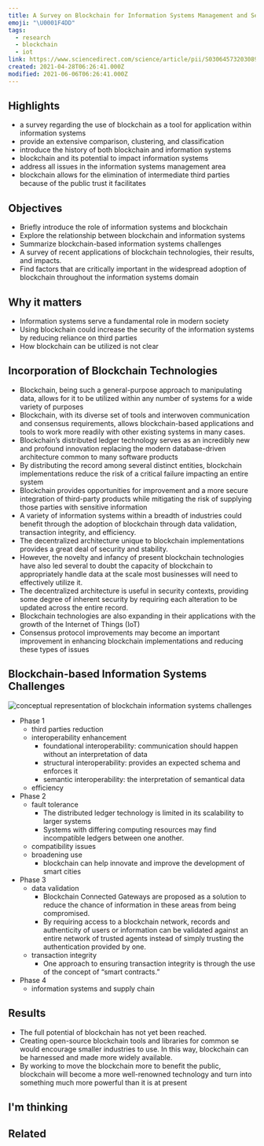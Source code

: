 ```yaml
---
title: A Survey on Blockchain for Information Systems Management and Security
emoji: "\U0001F4DD"
tags:
  - research
  - blockchain
  - iot
link: https://www.sciencedirect.com/science/article/pii/S030645732030892X?casa_token=sBkNPf0F1TEAAAAA:mYirMNhz2AGz5bc7TD1Cp4AV6337cLb3a7eqdUkvZ_w9d5F0JopSX4gL67xQJFIw3Xe76tk4ow
created: 2021-04-28T06:26:41.000Z
modified: 2021-06-06T06:26:41.000Z
---
```


## Highlights

- a survey regarding the use of blockchain as a tool for application within information systems
- provide an extensive comparison, clustering, and classification
- introduce the history of both blockchain and information systems
- blockchain and its potential to impact information systems
- address all issues in the information systems management area
- blockchain allows for the elimination of intermediate third parties because of the public trust it facilitates

## Objectives

- Briefly introduce the role of information systems and blockchain
- Explore the relationship between blockchain and information systems
- Summarize blockchain-based information systems challenges
- A survey of recent applications of blockchain technologies, their results, and impacts.
- Find factors that are critically important in the widespread adoption of blockchain throughout the information systems domain

## Why it matters

- Information systems serve a fundamental role in modern society
- Using blockchain could increase the security of the information systems by reducing reliance on third parties
- How blockchain can be utilized is not clear

## Incorporation of Blockchain Technologies

- Blockchain, being such a general-purpose approach to manipulating data, allows for it to be utilized within any number of systems for a wide variety of purposes
- Blockchain, with its diverse set of tools and interwoven communication and consensus requirements, allows blockchain-based applications and tools to work more readily with other existing systems in many cases.
- Blockchain’s distributed ledger technology serves as an incredibly new and profound innovation replacing the modern database-driven architecture common to many software products
- By distributing the record among several distinct entities, blockchain implementations reduce the risk of a critical failure impacting an entire system
- Blockchain provides opportunities for improvement and a more secure integration of third-party products while mitigating the risk of supplying those parties with sensitive information
- A variety of information systems within a breadth of industries could benefit through the adoption of blockchain through data validation, transaction integrity, and efficiency.
- The decentralized architecture unique to blockchain implementations provides a great deal of security and stability.
- However, the novelty and infancy of present blockchain technologies have also led several to doubt the capacity of blockchain to appropriately handle data at the scale most businesses will need to effectively utilize it.
- The decentralized architecture is useful in security contexts, providing some degree of inherent security by requiring each alteration to be updated across the entire record.
- Blockchain technologies are also expanding in their applications with the growth of the Internet of Things (IoT)
- Consensus protocol improvements may become an important improvement in enhancing blockchain implementations and reducing these types of issues

## Blockchain-based Information Systems Challenges

![conceptual representation of blockchain information systems challenges](https://ars.els-cdn.com/content/image/1-s2.0-S030645732030892X-gr4.jpg)

- Phase 1
  - third parties reduction
  - interoperability enhancement
    - foundational interoperability: communication should happen without an interpretation of data
    - structural interoperability: provides an expected schema and enforces it
    - semantic interoperability: the interpretation of semantical data
  - efficiency
- Phase 2
  - fault tolerance
    - The distributed ledger technology is limited in its scalability to larger systems
    - Systems with differing computing resources may find incompatible ledgers between one another.
  - compatibility issues
  - broadening use
    - blockchain can help innovate and improve the development of smart cities
- Phase 3
  - data validation
    - Blockchain Connected Gateways are proposed as a solution to reduce the chance of information in these areas from being compromised.
    - By requiring access to a blockchain network, records and authenticity of users or information can be validated against an entire network of trusted agents instead of simply trusting the authentication provided by one.
  - transaction integrity
    - One approach to ensuring transaction integrity is through the use of the concept of “smart contracts.”
- Phase 4
  - information systems and supply chain

## Results

- The full potential of blockchain has not yet been reached.
- Creating open-source blockchain tools and libraries for common se would encourage smaller industries to use. In this way, blockchain can be harnessed and made more widely available.
- By working to move the blockchain more to benefit the public, blockchain will become a more well-renowned technology and turn into something much more powerful than it is at present

## I'm thinking

## Related
